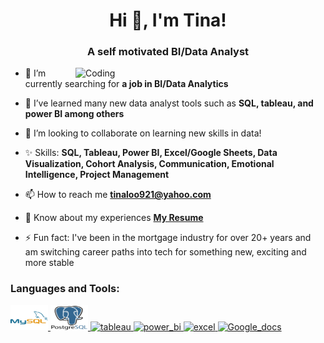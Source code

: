<h1 align="center">Hi 👋, I'm Tina!</h1>
<h3 align="center">A self motivated BI/Data Analyst</h3>
<img align="right" alt="Coding" width="400" src="https://images.squarespace-cdn.com/content/v1/55ed989ee4b0c7f115ddc924/1541600620919-VEI2IOYGNT2WJXA2W4A0/analytics.gif">

- 🔭 I’m currently searching for **a job in BI/Data Analytics**

- 🌱 I’ve learned many new data analyst tools such as **SQL, tableau, and power BI among others**

- 👯 I’m looking to collaborate on learning new skills in data!

- ✨ Skills: **SQL, Tableau, Power BI, Excel/Google Sheets, Data Visualization, Cohort Analysis, Communication, Emotional Intelligence, Project Management**

- 📫 How to reach me **tinaloo921@yahoo.com**

- 📄 Know about my experiences **<a href="https://docs.google.com/document/d/1wKyICekSJ0CEORKHpb2Zm6byrQ_Nrq1xIDF7ETut5pQ/edit"> My Resume </a>**
- ⚡ Fun fact: I've been in the mortgage industry for over 20+ years and am switching career paths into tech for something new, exciting and more stable


<h3 align="left">Languages and Tools:</h3>
<p align="left"> <a href="https://www.mysql.com/" target="_blank" rel="noreferrer"> <img src="https://raw.githubusercontent.com/devicons/devicon/master/icons/mysql/mysql-original-wordmark.svg" alt="mysql" width="60" height="40"/> </a> <a href="https://www.postgresql.org" target="_blank" rel="noreferrer"> <img src="https://raw.githubusercontent.com/devicons/devicon/master/icons/postgresql/postgresql-original-wordmark.svg" alt="postgresql" width="60" height="40"/> </a> <a href="https://www.tableau.com/" target="_blank" rel="noreferrer"> <img src="https://dev3lop.com/wp-content/uploads/2017/04/tableau-logo-tableau-software.jpg" alt="tableau" width="100" height="40"/> </a> <a href="https://www.powerbi.microsoft.com/" target="_blank" rel="noreferrer"> <img src="https://www.c5alliance.com/wp-content/uploads/2021/01/power-bi_logo.png" alt="power_bi" width="100" height="40"/> </a> <a href="https://www.microsoft.com/" target="_blank" rel="noreferrer"> <img src="https://www.nicepng.com/png/detail/990-9907356_microsoft-excel-icon-microsoft-excel.png" alt="excel" width="40" height="40"/> </a> <a href="https://www.docs.google.com/" target="_blank" rel="noreferrer"> <img src="https://icon-library.com/images/google-sheets-icon/google-sheets-icon-1.jpg" alt="Google_docs" width="100" height="40"/> </a> </p>
